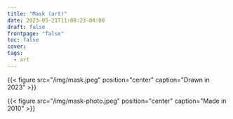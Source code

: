 ```yaml
---
title: "Mask (art)"
date: 2023-05-21T11:08:23-04:00
draft: false
frontpage: "false"
toc: false
cover:
tags:
  - art
---
```


{{< figure src="/img/mask.jpeg" position="center" caption="Drawn in 2023" >}}

{{< figure src="/img/mask-photo.jpeg" position="center" caption="Made in 2010" >}}

